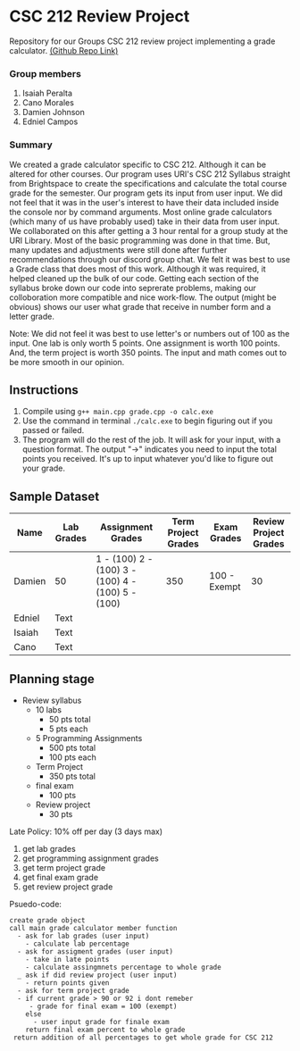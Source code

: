# CSC 212 Review Project
Repository for our Groups CSC 212 review project implementing a grade calculator. [(Github Repo Link)](https://github.com/iperalta7/csc212-review-proj.git)
### Group members
1. Isaiah Peralta 
2. Cano Morales
3. Damien Johnson
4. Edniel Campos


### Summary 
  We created a grade calculator specific to CSC 212. Although it can be altered for other courses. Our program uses URI's CSC 212 Syllabus straight from Brightspace to create the specifications and calculate the total course grade for the semester. Our program gets its input from user input. We did not feel that it was in the user's interest to have their data included inside the console nor by command arguments. Most online grade calculators (which many of us have probably used) take in their data from user input. We collaborated on this after getting a 3 hour rental for a group study at the URI Library. Most of the basic programming was done in that time. But, many updates and adjustments were still done after further recommendations through our discord group chat. We felt it was best to use a Grade class that does most of this work. Although it was required, it helped cleaned up the bulk of our code. Getting each section of the syllabus broke down our code into seprerate problems, making our colloboration more compatible and nice work-flow. The output (might be obvious) shows our user what grade that receive in number form and a letter grade. 
  
  Note: We did not feel it was best to use letter's or numbers out of 100 as the input. One lab is only worth 5 points. One assignment is worth 100 points. And, the term project is worth 350 points. The input and math comes out to be more smooth in our opinion. 
 
## Instructions 
  1. Compile using `g++ main.cpp grade.cpp -o calc.exe`
  2. Use the command in terminal `./calc.exe` to begin figuring out if you passed or failed. 
  3. The program will do the rest of the job. It will ask for your input, with a question format.  The output "->" indicates you need to input the total points you received. It's up to input whatever you'd like to figure out your grade. 

## Sample Dataset 

| Name | Lab Grades | Assignment Grades | Term Project Grades | Exam Grades | Review Project Grades |
| --- | ----------- | ----------------- | ------------------- | ----------- | ---------------------- |
| Damien | 50 | 1 - (100)  2 - (100)  3 - (100)  4 - (100)  5 - (100) | 350 | 100 - Exempt | 30 |  
| Edniel | Text | | | | | | 
| Isaiah | Text | | | | | |
| Cano | Text | | | | | |

## Planning stage 
- Review syllabus
  - 10 labs
    - 50 pts total
    - 5 pts each
  - 5 Programming Assignments 
    - 500 pts total 
    - 100 pts each
  - Term Project 
      - 350 pts total
  - final exam 
    - 100 pts
  - Review project 
    - 30 pts

Late Policy: 
  10% off per day (3 days max)

1. get lab grades
2. get programming assignment grades
3. get term project grade
4. get final exam grade
5. get review project grade

Psuedo-code: 

```
create grade object
call main grade calculator member function
  - ask for lab grades (user input)
    - calculate lab percentage
  - ask for assigment grades (user input)
    - take in late points 
    - calculate assingmnets percentage to whole grade 
  _ ask if did review project (user input)
    - return points given 
  - ask for term project grade
  - if current grade > 90 or 92 i dont remeber
     - grade for final exam = 100 (exempt)
    else 
      - user input grade for finale exam
    return final exam percent to whole grade
 return addition of all percentages to get whole grade for CSC 212 
```

